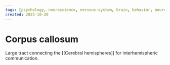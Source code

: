 ```yaml
---
tags: [psychology, neuroscience, nervous-system, brain, behavior, neurotransmitters]
created: 2025-10-20
---
```

# Corpus callosum

Large tract connecting the [[Cerebral hemispheres]] for interhemispheric communication.
